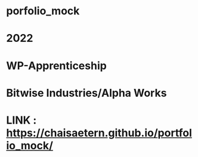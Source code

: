 # porfolio_mock 
# 2022
# WP-Apprenticeship
# Bitwise Industries/Alpha Works

# LINK : https://chaisaetern.github.io/portfolio_mock/
